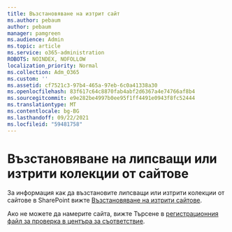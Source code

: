 ```yaml
---
title: Възстановяване на изтрит сайт
ms.author: pebaum
author: pebaum
manager: pamgreen
ms.audience: Admin
ms.topic: article
ms.service: o365-administration
ROBOTS: NOINDEX, NOFOLLOW
localization_priority: Normal
ms.collection: Adm_O365
ms.custom: ''
ms.assetid: cf7521c3-97b4-465a-97eb-6c0a41338a30
ms.openlocfilehash: 83f617c64c8870fab4abf2d6367a4e74766af8b4
ms.sourcegitcommit: e9e282be4997b0ee95f1ff4491e0943f8fc52444
ms.translationtype: MT
ms.contentlocale: bg-BG
ms.lasthandoff: 09/22/2021
ms.locfileid: "59481758"
---
```

# <a name="recover-missing-or-deleted-site-collections"></a>Възстановяване на липсващи или изтрити колекции от сайтове

За информация как да възстановите липсващи или изтрити колекции от сайтове в SharePoint вижте [Възстановяване на изтрити сайтове](https://docs.microsoft.com/sharepoint/restore-deleted-site-collection). 

Ако не можете да намерите сайта, вижте Търсене в [регистрационния файл за проверка в центъра за съответствие](https://docs.microsoft.com/microsoft-365/compliance/search-the-audit-log-in-security-and-compliance).



